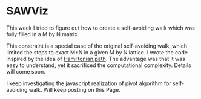 # SAWViz

This week I tried to figure out how to create a self-avoiding walk which was fully filled in a M by N matrix. 

This constraint is a special case of the original self-avoiding walk, which limited the steps to exact M*N in a given M by N lattice. 
I wrote the code inspired by the idea of [Hamiltonian path](https://en.wikipedia.org/wiki/Hamiltonian_path). The advantage was that it was easy to understand, yet it sacrificed the computational complexity. Details will come soon.

I keep investigating the javascript realization of pivot algorithm for self-avoiding walk. Will keep posting on this Page.

